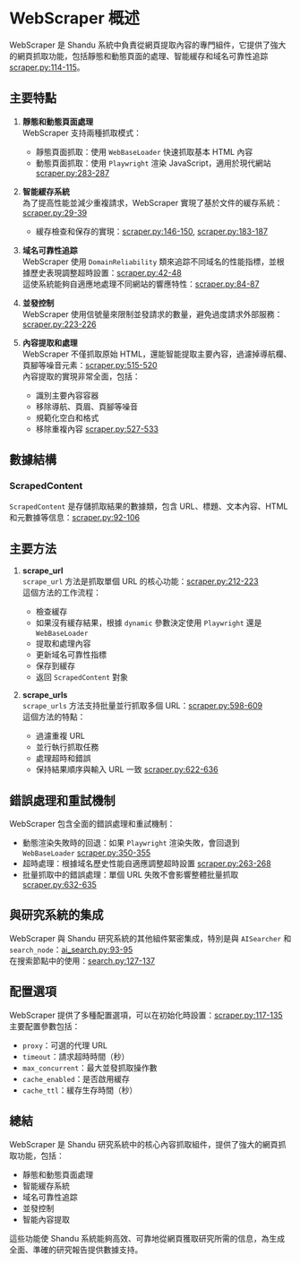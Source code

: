 # WebScraper 概述

WebScraper 是 Shandu 系統中負責從網頁提取內容的專門組件，它提供了強大的網頁抓取功能，包括靜態和動態頁面的處理、智能緩存和域名可靠性追踪 [scraper.py:114-115](#)。

## 主要特點

1. **靜態和動態頁面處理**  
   WebScraper 支持兩種抓取模式：
   - 靜態頁面抓取：使用 `WebBaseLoader` 快速抓取基本 HTML 內容
   - 動態頁面抓取：使用 `Playwright` 渲染 JavaScript，適用於現代網站 [scraper.py:283-287](#)
   
2. **智能緩存系統**  
   為了提高性能並減少重複請求，WebScraper 實現了基於文件的緩存系統：[scraper.py:29-39](#)  
   - 緩存檢查和保存的實現：[scraper.py:146-150](#), [scraper.py:183-187](#)

3. **域名可靠性追踪**  
   WebScraper 使用 `DomainReliability` 類來追踪不同域名的性能指標，並根據歷史表現調整超時設置：[scraper.py:42-48](#)  
   這使系統能夠自適應地處理不同網站的響應特性：[scraper.py:84-87](#)

4. **並發控制**  
   WebScraper 使用信號量來限制並發請求的數量，避免過度請求外部服務：[scraper.py:223-226](#)

5. **內容提取和處理**  
   WebScraper 不僅抓取原始 HTML，還能智能提取主要內容，過濾掉導航欄、頁腳等噪音元素：[scraper.py:515-520](#)  
   內容提取的實現非常全面，包括：
   - 識別主要內容容器
   - 移除導航、頁眉、頁腳等噪音
   - 規範化空白和格式
   - 移除重複內容 [scraper.py:527-533](#)

## 數據結構

### ScrapedContent

`ScrapedContent` 是存儲抓取結果的數據類，包含 URL、標題、文本內容、HTML 和元數據等信息：[scraper.py:92-106](#)

## 主要方法

1. **scrape_url**  
   `scrape_url` 方法是抓取單個 URL 的核心功能：[scraper.py:212-223](#)  
   這個方法的工作流程：
   - 檢查緩存
   - 如果沒有緩存結果，根據 `dynamic` 參數決定使用 `Playwright` 還是 `WebBaseLoader`
   - 提取和處理內容
   - 更新域名可靠性指標
   - 保存到緩存
   - 返回 `ScrapedContent` 對象

2. **scrape_urls**  
   `scrape_urls` 方法支持批量並行抓取多個 URL：[scraper.py:598-609](#)  
   這個方法的特點：
   - 過濾重複 URL
   - 並行執行抓取任務
   - 處理超時和錯誤
   - 保持結果順序與輸入 URL 一致 [scraper.py:622-636](#)

## 錯誤處理和重試機制

WebScraper 包含全面的錯誤處理和重試機制：
- 動態渲染失敗時的回退：如果 `Playwright` 渲染失敗，會回退到 `WebBaseLoader` [scraper.py:350-355](#)
- 超時處理：根據域名歷史性能自適應調整超時設置 [scraper.py:263-268](#)
- 批量抓取中的錯誤處理：單個 URL 失敗不會影響整體批量抓取 [scraper.py:632-635](#)

## 與研究系統的集成

WebScraper 與 Shandu 研究系統的其他組件緊密集成，特別是與 `AISearcher` 和 `search_node`：[ai_search.py:93-95](#)  
在搜索節點中的使用：[search.py:127-137](#)

## 配置選項

WebScraper 提供了多種配置選項，可以在初始化時設置：[scraper.py:117-135](#)  
主要配置參數包括：
- `proxy`：可選的代理 URL
- `timeout`：請求超時時間（秒）
- `max_concurrent`：最大並發抓取操作數
- `cache_enabled`：是否啟用緩存
- `cache_ttl`：緩存生存時間（秒）

## 總結

WebScraper 是 Shandu 研究系統中的核心內容抓取組件，提供了強大的網頁抓取功能，包括：
- 靜態和動態頁面處理
- 智能緩存系統
- 域名可靠性追踪
- 並發控制
- 智能內容提取  

這些功能使 Shandu 系統能夠高效、可靠地從網頁獲取研究所需的信息，為生成全面、準確的研究報告提供數據支持。
